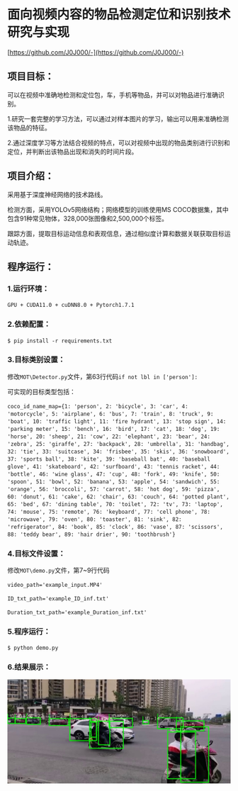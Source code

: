 # 面向视频内容的物品检测定位和识别技术研究与实现


[https://github.com/J0J000/-](https://github.com/J0J000/-)

## 项目目标：
可以在视频中准确地检测和定位包，车，手机等物品，并可以对物品进行准确识别。

1.研究一套完整的学习方法，可以通过对样本图片的学习，输出可以用来准确检测该物品的特征。

2.通过深度学习等方法结合视频的特点，可以对视频中出现的物品类别进行识别和定位，并判断出该物品出现和消失的时间片段。


## 项目介绍：
采用基于深度神经网络的技术路线。

检测方面，采用YOLOv5网络结构；网络模型的训练使用MS COCO数据集，其中包含91种常见物体，328,000张图像和2,500,000个标签。

跟踪方面，提取目标运动信息和表观信息，通过相似度计算和数据关联获取目标运动轨迹。

## 程序运行：
### 1.运行环境：

`GPU + CUDA11.0 + cuDNN8.0 + Pytorch1.7.1`

### 2.依赖配置：

`$ pip install -r requirements.txt`

### 3.目标类别设置：

修改`MOT\Detector.py`文件，第63行代码`if not lbl in ['person']:`

可实现的目标类型包括：

`coco_id_name_map={1: 'person', 2: 'bicycle', 3: 'car', 4: 'motorcycle', 5: 'airplane',
                   6: 'bus', 7: 'train', 8: 'truck', 9: 'boat', 10: 'traffic light',
                   11: 'fire hydrant', 13: 'stop sign', 14: 'parking meter', 15: 'bench',
                   16: 'bird', 17: 'cat', 18: 'dog', 19: 'horse', 20: 'sheep', 21: 'cow',
                   22: 'elephant', 23: 'bear', 24: 'zebra', 25: 'giraffe', 27: 'backpack',
                   28: 'umbrella', 31: 'handbag', 32: 'tie', 33: 'suitcase', 34: 'frisbee',
                   35: 'skis', 36: 'snowboard', 37: 'sports ball', 38: 'kite', 39: 'baseball bat',
                   40: 'baseball glove', 41: 'skateboard', 42: 'surfboard', 43: 'tennis racket',
                   44: 'bottle', 46: 'wine glass', 47: 'cup', 48: 'fork', 49: 'knife', 50: 'spoon',
                   51: 'bowl', 52: 'banana', 53: 'apple', 54: 'sandwich', 55: 'orange',
                   56: 'broccoli', 57: 'carrot', 58: 'hot dog', 59: 'pizza', 60: 'donut',
                   61: 'cake', 62: 'chair', 63: 'couch', 64: 'potted plant', 65: 'bed', 67: 'dining table',
                   70: 'toilet', 72: 'tv', 73: 'laptop', 74: 'mouse', 75: 'remote', 76: 'keyboard',
                   77: 'cell phone', 78: 'microwave', 79: 'oven', 80: 'toaster', 81: 'sink',
                   82: 'refrigerator', 84: 'book', 85: 'clock', 86: 'vase', 87: 'scissors',
                   88: 'teddy bear', 89: 'hair drier', 90: 'toothbrush'}`

### 4.目标文件设置：

修改`MOT\demo.py`文件，第7~9行代码

`video_path='example_input.MP4'`

`ID_txt_path='example_ID_inf.txt'`

`Duration_txt_path='example_Duration_inf.txt'`

### 5.程序运行：

`$ python demo.py`

### 6.结果展示：

![](https://github.com/J0J000/-/blob/main/output/1/det_frames/frames10.jpg)
